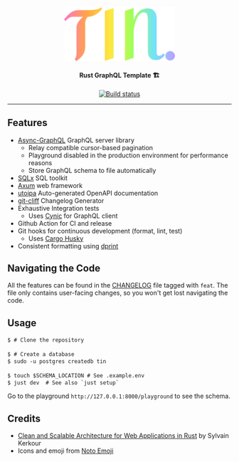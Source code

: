 <div align="center">

<img src='docs/logo.svg' width=250px />

<br/>
<h4>Rust GraphQL Template 🏗️</h4>

<a href="https://github.com/azzamsa/tin/actions/workflows/ci.yml">
    <img src="https://github.com/azzamsa/tin/actions/workflows/ci.yml/badge.svg" alt="Build status" />
  </a>

</div>

---

## Features

- [Async-GraphQL](https://github.com/async-graphql/async-graphql) GraphQL server library
  - Relay compatible cursor-based pagination
  - Playground disabled in the production environment for performance reasons
  - Store GraphQL schema to file automatically
- [SQLx](https://github.com/launchbadge/sqlx) SQL toolkit
- [Axum](https://github.com/tokio-rs/axum) web framework
- [utoipa](https://github.com/juhaku/utoipa) Auto-generated OpenAPI documentation
- [git-cliff](https://github.com/orhun/git-cliff) Changelog Generator
- Exhaustive Integration tests
  - Uses [Cynic](https://github.com/obmarg/cynic) for GraphQL client
- Github Action for CI and release
- Git hooks for continuous development (format, lint, test)
  - Uses [Cargo Husky](https://github.com/rhysd/cargo-husky)
- Consistent formatting using [dprint](https://github.com/dprint/dprint)

## Navigating the Code

All the features can be found in the [CHANGELOG](CHANGELOG.md) file tagged with `feat`.
The file only contains user-facing changes, so you won't get lost navigating the code.

## Usage

```shell
$ # Clone the repository

$ # Create a database
$ sudo -u postgres createdb tin

$ touch $SCHEMA_LOCATION # See .example.env
$ just dev  # See also `just setup`
```

Go to the playground `http://127.0.0.1:8000/playground` to see the schema.

## Credits

- [Clean and Scalable Architecture for Web Applications in Rust](https://kerkour.com/rust-web-application-clean-architecture) by Sylvain Kerkour
- Icons and emoji from [Noto Emoji](https://github.com/googlefonts/noto-emoji)
